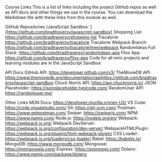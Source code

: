 Course Links
This is a list of links including the project GitHub repos as well as API docs and other things we use in the course. You can download the Markdown file with these links from this module as well.

 

GitHub Repositories
[JavaScript Sandbox: ]{https://github.com/bradtraversy/javascript-sandbox}
Shopping List: https://github.com/bradtraversy/shopping-list
Tracalorie: https://github.com/bradtraversy/tracalorie
Tracalorie Webpack Branch: https://github.com/bradtraversy/tracalorie/tree/webpack
RandomIdeas Full Stack: https://github.com/bradtraversy/randomideas-app
Flixx App: https://github.com/bradtraversy/flixx-app
Code for all mini-projects and learning modules are in the JavaScript Sandbox


API Docs
GitHub API: https://developer.github.com/v3/
TheMovieDB API: https://www.themoviedb.org/documentation/apihttps://github.com/bradtraversy/javascript-sandbox
Chuck Norris API: https://api.chucknorris.io/
JSON Placeholder: https://jsonplaceholder.typicode.com/
RandomUser API: https://randomuser.me/


Other Links
MDN Docs: https://developer.mozilla.org/en-US/
VS Code: https://code.visualstudio.com/
Git: https://git-scm.com/
Postman: https://www.getpostman.com/
Swiper: https://swiperjs.com/
NPM: https://www.npmjs.com/
Node.js: https://nodejs.org/en/
Webpack: https://webpack.js.org/
Webpack DevServer: https://webpack.js.org/configuration/dev-server/
WebpackHTMLPlugin: https://webpack.js.org/plugins/html-webpack-plugin/
CSS Loader: https://webpack.js.org/loaders/css-loader/
Babel: https://babeljs.io/
MongoDB: https://www.mongodb.com/
Mongoose: https://mongoosejs.com/
Express: https://expressjs.com/
Dotenv: https://www.npmjs.com/package/dotenv